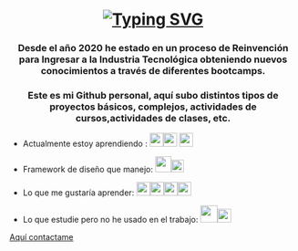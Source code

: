 <h1 align="center">
 <a href="https://git.io/typing-svg"><img src="https://readme-typing-svg.herokuapp.com?font=Fira+Code&weight=100&size=32&pause=1000&color=F1F6F7&center=verdadero&vCenter=verdadero&repeat=verdadero&random=FALSO&width=435&lines=++%C2%A1Hola!+Soy+Rodolfo+;+%C2%A1Hola!+Soy+Rodolfo+;%C2%A1Hola!+Soy+Rodolfo+;++++%C2%A1Hola!+Soy+Rodolfo+;+++++%C2%A1Hola!+Soy+Rodolfo+;+++%C2%A1Hola!+Soy+Rodolfo+;++%C2%A1Hola!+Soy+Rodolfo+;+%C2%A1Hola!+Soy+Rodolfo+;%C2%A1Hola!+Soy+Rodolfo+;++++++++++++++++++++%C2%A1Hola!+Soy+Rodolfo+;++++++++++++++++++%C2%A1Hola!+Soy+Rodolfo+;++++++++++++++++%C2%A1Hola!+Soy+Rodolfo+;++++++++++++++%C2%A1Hola!+Soy+Rodolfo+;++++++++++++%C2%A1Hola!+Soy+Rodolfo+;+++++++++%C2%A1Hola!+Soy+Rodolfo+;+%C2%A1Hola!+Soy+Rodolfo+;++++%C2%A1Hola!+Soy+Rodolfo+;+++++++%C2%A1Hola!+Soy+Rodolfo+;++++++++++%C2%A1Hola!+Soy+Rodolfo+;+++++++++++++++%C2%A1Hola!+Soy+Rodolfo+;++++++++++++++++++%C2%A1Hola!+Soy+Rodolfo+;+++++++++++++++++++++%C2%A1Hola!+Soy+Rodolfo+;+++++++++++++++++++++++++%C2%A1Hola!+Soy+Rodolfo+;+++++++++++++++++++++++++++%C2%A1Hola!+Soy+Rodolfo+;++++++++++++++++++++++++++++++%C2%A1Hola!+Soy+Rodolfo+;+++++++++++++++++++++++++++++++++%C2%A1Hola!+Soy+Rodolfo+;++++++++++++++++++++++++++++++++++++%C2%A1Hola!+Soy+Rodolfo+;+++++++++++++++++++++++++++++++++++++++++%C2%A1Hola!+Soy+Rodolfo+;+++++++++++++++++++++++++++++++++++++++++++++%C2%A1Hola!+Soy+Rodolfo+;+++++++++++++++++++++++++++++++++++++++++++%C2%A1Hola!+Soy+Rodolfo+;+++++++++++++++++++++++++++++++++++++++++%C2%A1Hola!+Soy+Rodolfo+;++++++++++++++++++++++++++++++++++++++%C2%A1Hola!+Soy+Rodolfo+;++++++++++++++++++++++++++++++++++++%C2%A1Hola!+Soy+Rodolfo+;++++++++++++++++++++++++++++++++++%C2%A1Hola!+Soy+Rodolfo+;+++++++++++++++++++++++++++++++%C2%A1Hola!+Soy+Rodolfo+;++++++++++++++++++++++++++++%C2%A1Hola!+Soy+Rodolfo+;+++++++++++++++++++++++++%C2%A1Hola!+Soy+Rodolfo+;+++++++++++++++++++++%C2%A1Hola!+Soy+Rodolfo+;++++++++++++++++++%C2%A1Hola!+Soy+Rodolfo+;+++++++++++++++%C2%A1Hola!+Soy+Rodolfo+;+++++++++++%C2%A1Hola!+Soy+Rodolfo+;++++++++%C2%A1Hola!+Soy+Rodolfo+;+++%C2%A1Hola!+Soy+Rodolfo+" alt="Typing SVG" /></a>
</h1>



<h3 align="center"><b>Desde el año 2020 he estado en un proceso de Reinvención para Ingresar a la Industria Tecnológica obteniendo nuevos conocimientos a través de diferentes bootcamps.</b></h3>

<h3 align="center"><b>Este es mi Github personal, aquí subo distintos tipos de proyectos básicos, complejos, actividades de cursos,actividades de clases, etc.</b></h3>

 
* Actualmente estoy aprendiendo : <img src="https://user-images.githubusercontent.com/73254069/235308806-c52a097d-6fd6-4e95-97a0-89ef4099d8c0.png" height="24"/><img src="https://user-images.githubusercontent.com/73254069/235308927-dfd6d931-81fc-4105-9003-dd9b297c796d.png" height="24"/>  <img src="https://user-images.githubusercontent.com/73254069/235310322-52accda8-96d2-4e16-92d4-4fd65a0ab31e.png" height="24"/>

* Framework de diseño que manejo: <img src="https://user-images.githubusercontent.com/73254069/235309121-e90429b8-347e-413f-b763-c081c6de4839.png" height="28"/><img src="https://user-images.githubusercontent.com/73254069/235309721-65914971-254e-477b-9d23-ea9a658315e8.png" height="22"/>

* Lo que me gustaría aprender: <img src="https://user-images.githubusercontent.com/73254069/235309366-e0ad8613-c822-4943-aba9-6e1c75672712.png" height="24"/><img src="https://user-images.githubusercontent.com/73254069/235309396-9eefdaa1-8007-40e4-bf2b-ac6a8f9bdaaf.png" height="24"/><img src="https://user-images.githubusercontent.com/73254069/235309404-a1e290a4-7b72-4457-8eea-2567d56904cb.png" height="24"/><img src="https://user-images.githubusercontent.com/73254069/235310229-b2b0ef15-8f0d-4bd3-98d4-717c605f939c.png" height="24"/> 


* Lo que estudie pero no he usado en el trabajo: <img src="https://user-images.githubusercontent.com/73254069/235308855-cd3a9477-7b5c-4838-9f96-9fc1026939d7.png" height="30"/><img src="https://user-images.githubusercontent.com/73254069/235311401-52ddd6bd-3a31-4d70-8b76-c4a2f64bc849.png" height="24"/> 


<!--
<h3 align="left">Mis cursos en Programación:</h3>

* [Desarrollo aplicaciones Frontend, adquirí certificado digital:](https://app.aluracursos.com/user/rodolfo-parada-gonzalez/fullCertificate/d1a4bbad6c89a116980158d484a632bc) 


* [Desarrollo aplicaciones full stack java trainne, adquirí insignia digital:](https://www.credly.com/earner/earned/badge/d2717f5a-f03e-482f-8108-4eb17e53410f) 

* [Desarrollo aplicaciones móviles android trainee, adquirí insignia digital:](https://www.credly.com/badges/31658f83-217f-4702-8dff-c93e7265956c )  
  
* [Scrum Foundation Profesional Certificate - SFPC, adquirí insignia digital](https://www.credly.com/earner/earned/badge/42d19e8d-cb4d-4a34-9fbb-b793fbeeebb7) 
  
 '
-->
 
 [Aquí contactame](https://www.linkedin.com/in/rodolfoparada/)
  
  

  


  



  
  


  
  
